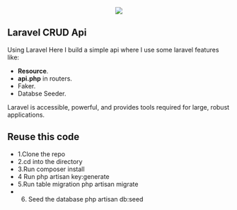 <p align="center"><img src="https://laravel.com/assets/img/components/logo-laravel.svg"></p>


## Laravel CRUD Api

Using Laravel Here I build a simple api where I use some laravel features like:

- **Resource**.
- **api.php** in routers.
- Faker.
- Databse Seeder.

Laravel is accessible, powerful, and provides tools required for large, robust applications.

## Reuse this code
- 1.Clone the repo
- 2.cd into the directory
- 3.Run composer install
- 4 Run php artisan key:generate
- 5.Run table migration php artisan migrate
- 6. Seed the database php artisan db:seed
